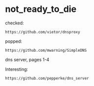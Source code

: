 # not_ready_to_die

checked:
```
https://github.com/vietor/dnsproxy
```

popped:
```
https://github.com/mwarning/SimpleDNS
```

dns server, pages 1-4

Interesting:
```
https://github.com/pepperke/dns_server
```
